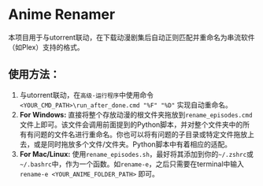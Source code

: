 # Anime Renamer

本项目用于与utorrent联动，在下载动漫剧集后自动正则匹配并重命名为串流软件（如Plex）支持的格式。

## 使用方法：

1. 与utorrent联动，在`高级-运行程序`中使用命令 `<YOUR_CMD_PATH>\run_after_done.cmd "%F" "%D"` 实现自动重命名。
2. **For Windows:** 直接将整个存放动漫的根文件夹拖放到`rename_episodes.cmd`文件上即可。该文件会调用前面提到的Python脚本，并对整个文件夹中的所有有问题的文件名进行重命名。你也可以将有问题的子目录或特定文件拖放上去，或是同时拖放多个文件/文件夹。Python脚本中有着相应的适配。
3. **For Mac/Linux:** 使用`rename_episodes.sh`，最好将其添加到你的`~/.zshrc`或`~/.bashrc`中，作为一个函数。如`rename-e`，之后只需要在terminal中输入 `rename-e <YOUR_ANIME_FOLDER_PATH>` 即可。